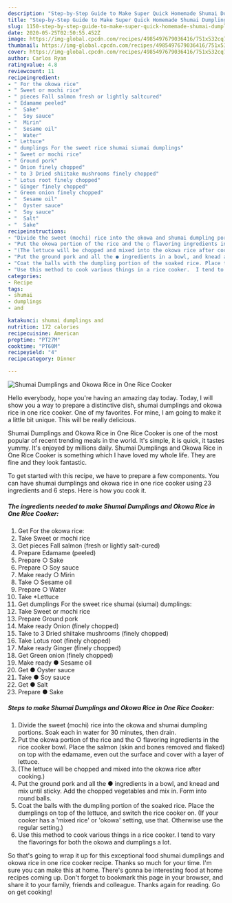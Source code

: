 ```yaml
---
description: "Step-by-Step Guide to Make Super Quick Homemade Shumai Dumplings and Okowa Rice in One Rice Cooker"
title: "Step-by-Step Guide to Make Super Quick Homemade Shumai Dumplings and Okowa Rice in One Rice Cooker"
slug: 1150-step-by-step-guide-to-make-super-quick-homemade-shumai-dumplings-and-okowa-rice-in-one-rice-cooker
date: 2020-05-25T02:50:55.452Z
image: https://img-global.cpcdn.com/recipes/4985497679036416/751x532cq70/shumai-dumplings-and-okowa-rice-in-one-rice-cooker-recipe-main-photo.jpg
thumbnail: https://img-global.cpcdn.com/recipes/4985497679036416/751x532cq70/shumai-dumplings-and-okowa-rice-in-one-rice-cooker-recipe-main-photo.jpg
cover: https://img-global.cpcdn.com/recipes/4985497679036416/751x532cq70/shumai-dumplings-and-okowa-rice-in-one-rice-cooker-recipe-main-photo.jpg
author: Carlos Ryan
ratingvalue: 4.8
reviewcount: 11
recipeingredient:
- " For the okowa rice"
- " Sweet or mochi rice"
- " pieces Fall salmon fresh or lightly saltcured"
- " Edamame peeled"
- "  Sake"
- "  Soy sauce"
- "  Mirin"
- "  Sesame oil"
- "  Water"
- " Lettuce"
- " dumplings For the sweet rice shumai siumai dumplings"
- " Sweet or mochi rice"
- " Ground pork"
- " Onion finely chopped"
- " to 3 Dried shiitake mushrooms finely chopped"
- " Lotus root finely chopped"
- " Ginger finely chopped"
- " Green onion finely chopped"
- "  Sesame oil"
- "  Oyster sauce"
- "  Soy sauce"
- "  Salt"
- "  Sake"
recipeinstructions:
- "Divide the sweet (mochi) rice into the okowa and shumai dumpling portions. Soak each in water for 30 minutes, then drain."
- "Put the okowa portion of the rice and the ○ flavoring ingredients in the rice cooker bowl. Place the salmon (skin and bones removed and flaked) on top with the edamame, even out the surface and cover with a layer of lettuce."
- "(The lettuce will be chopped and mixed into the okowa rice after cooking.)"
- "Put the ground pork and all the ● ingredients in a bowl, and knead and mix until sticky. Add the chopped vegetables and mix in. Form into round balls."
- "Coat the balls with the dumpling portion of the soaked rice. Place the dumplings on top of the lettuce, and switch the rice cooker on. (If your cooker has a &#39;mixed rice&#39; or &#39;okowa&#39; setting, use that. Otherwise use the regular setting.)"
- "Use this method to cook various things in a rice cooker.  I tend to vary the flavorings for both the okowa and dumplings a lot."
categories:
- Recipe
tags:
- shumai
- dumplings
- and

katakunci: shumai dumplings and 
nutrition: 172 calories
recipecuisine: American
preptime: "PT27M"
cooktime: "PT60M"
recipeyield: "4"
recipecategory: Dinner

---
```



![Shumai Dumplings and Okowa Rice in One Rice Cooker](https://img-global.cpcdn.com/recipes/4985497679036416/751x532cq70/shumai-dumplings-and-okowa-rice-in-one-rice-cooker-recipe-main-photo.jpg)

Hello everybody, hope you're having an amazing day today. Today, I will show you a way to prepare a distinctive dish, shumai dumplings and okowa rice in one rice cooker. One of my favorites. For mine, I am going to make it a little bit unique. This will be really delicious.

Shumai Dumplings and Okowa Rice in One Rice Cooker is one of the most popular of recent trending meals in the world. It's simple, it is quick, it tastes yummy. It's enjoyed by millions daily. Shumai Dumplings and Okowa Rice in One Rice Cooker is something which I have loved my whole life. They are fine and they look fantastic.




To get started with this recipe, we have to prepare a few components. You can have shumai dumplings and okowa rice in one rice cooker using 23 ingredients and 6 steps. Here is how you cook it.

<!--inarticleads1-->

##### The ingredients needed to make Shumai Dumplings and Okowa Rice in One Rice Cooker:

1. Get  For the okowa rice:
1. Take  Sweet or mochi rice
1. Get  pieces Fall salmon (fresh or lightly salt-cured)
1. Prepare  Edamame (peeled)
1. Prepare  ○ Sake
1. Prepare  ○ Soy sauce
1. Make ready  ○ Mirin
1. Take  ○ Sesame oil
1. Prepare  ○ Water
1. Take  *Lettuce
1. Get  dumplings For the sweet rice shumai (siumai) dumplings:
1. Take  Sweet or mochi rice
1. Prepare  Ground pork
1. Make ready  Onion (finely chopped)
1. Take  to 3 Dried shiitake mushrooms (finely chopped)
1. Take  Lotus root (finely chopped)
1. Make ready  Ginger (finely chopped)
1. Get  Green onion (finely chopped)
1. Make ready  ● Sesame oil
1. Get  ● Oyster sauce
1. Take  ● Soy sauce
1. Get  ● Salt
1. Prepare  ● Sake




<!--inarticleads2-->

##### Steps to make Shumai Dumplings and Okowa Rice in One Rice Cooker:

1. Divide the sweet (mochi) rice into the okowa and shumai dumpling portions. Soak each in water for 30 minutes, then drain.
1. Put the okowa portion of the rice and the ○ flavoring ingredients in the rice cooker bowl. Place the salmon (skin and bones removed and flaked) on top with the edamame, even out the surface and cover with a layer of lettuce.
1. (The lettuce will be chopped and mixed into the okowa rice after cooking.)
1. Put the ground pork and all the ● ingredients in a bowl, and knead and mix until sticky. Add the chopped vegetables and mix in. Form into round balls.
1. Coat the balls with the dumpling portion of the soaked rice. Place the dumplings on top of the lettuce, and switch the rice cooker on. (If your cooker has a &#39;mixed rice&#39; or &#39;okowa&#39; setting, use that. Otherwise use the regular setting.)
1. Use this method to cook various things in a rice cooker.  I tend to vary the flavorings for both the okowa and dumplings a lot.




So that's going to wrap it up for this exceptional food shumai dumplings and okowa rice in one rice cooker recipe. Thanks so much for your time. I'm sure you can make this at home. There's gonna be interesting food at home recipes coming up. Don't forget to bookmark this page in your browser, and share it to your family, friends and colleague. Thanks again for reading. Go on get cooking!
